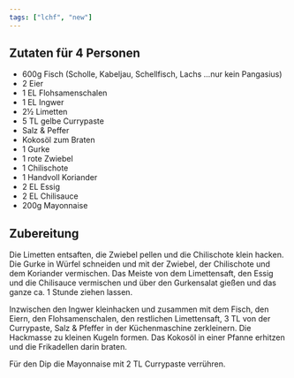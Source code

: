 ```yaml
---
tags: ["lchf", "new"]
---
```


## Zutaten für 4 Personen
- 600g      Fisch (Scholle, Kabeljau, Schellfisch, Lachs ...nur kein Pangasius)
- 2         Eier
- 1 EL      Flohsamenschalen
- 1 EL      Ingwer
- 2½        Limetten
- 5 TL      gelbe Currypaste
- Salz & Peffer
- Kokosöl zum Braten
- 1         Gurke
- 1         rote Zwiebel
- 1         Chilischote
- 1 Handvoll Koriander
- 2 EL      Essig
- 2 EL      Chilisauce
- 200g      Mayonnaise

## Zubereitung
Die Limetten entsaften, die Zwiebel pellen und die Chilischote klein hacken. Die Gurke in Würfel schneiden und mit der Zwiebel, der Chilischote und dem Koriander vermischen. Das Meiste von dem Limettensaft, den Essig und die Chilisauce vermischen und über den Gurkensalat gießen und das ganze ca. 1 Stunde ziehen lassen.

Inzwischen den Ingwer kleinhacken und zusammen mit dem Fisch, den Eiern, den Flohsamenschalen, den restlichen Limettensaft, 3 TL von der Currypaste, Salz & Pfeffer in der Küchenmaschine zerkleinern. Die Hackmasse zu kleinen Kugeln formen. Das Kokosöl in einer Pfanne erhitzen und die Frikadellen darin braten.

Für den Dip die Mayonnaise mit 2 TL Currypaste verrühren.
